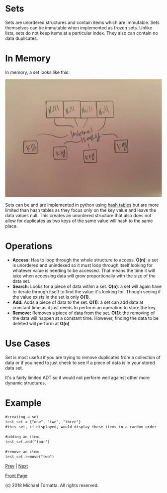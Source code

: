 # Sets

Sets are unordered structures and contain items which are immutable. Sets themselves can be immutable when implemented as frozen sets. Unlike lists, sets do not keep items at a particular index. They also can contain no data duplicates.

# In Memory

In memory, a set looks like this:

![set image](images/set.jpg)

Sets can be and are implemented in python using [hash tables](hash_table.md) but are more limited than hash tables as they focus only on the key value and leave the data values null. This creates an unordered structure that also does not allow for duplicates as two keys of the same value will hash to the same place.

# Operations

* **Access:** Has to loop through the whole structure to access. **O(n)**: a set is unordered and unindexed so it must loop through itself looking for whatever value is needing to be accessed. That means the time it will take when accessing data will grow proportionally with the size of the data set.
* **Search:** Looks for a piece of data within a set. **O(n)**: a set will again have to iterate through itself to find the value it's looking for. Though seeing if the value exists in the set is only **O(1)**.
* **Add:** Adds a piece of data to the set. **O(1)**: a set can add data at constant time as it just needs to perform an operation to store the key.
* **Remove:** Removes a piece of data from the set. **O(1)**: the removing of the data will happen at a constant time. However, finding the data to be deleted will perform at **O(n)**

# Use Cases

Set is most useful if you are trying to remove duplicates from a collection of data or if you need to just check to see if a piece of data is in your stored data set.

It's a fairly limited ADT so it would not perform well against other more dynamic structures.

# Example

```
#creating a set
test_set = {"one", "two", "three"}
#this set, if displayed, would display these items in a random order

#adding an item
test_set.add("four")

#remove an item
test_set.remove("two")

```

[Prev](list.md) | [Next](tuple.md)

[Front Page](README.md)

(c) 2018 Michael Tornatta. All rights reserved.

